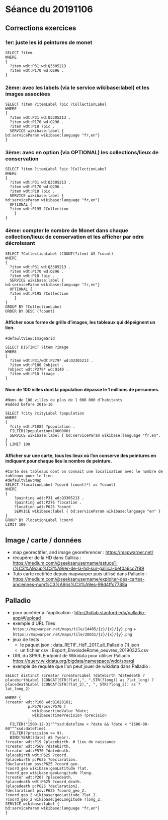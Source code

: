 # Séance du 20191106
## Corrections exercices

### 1er: juste les id peintures de monet 
```sparql
SELECT ?item 
WHERE
{
  ?item wdt:P31 wd:Q3305213 .
  ?item wdt:P170 wd:Q296 .
}
```

### 2ème: avec les labels (via le service wikibase:label) et les images associées
```sparql
SELECT ?item ?itemLabel ?pic ?CollectionLabel
WHERE
{
  ?item wdt:P31 wd:Q3305213 .
  ?item wdt:P170 wd:Q296 .
  ?item wdt:P18 ?pic .
  SERVICE wikibase:label { 
bd:serviceParam wikibase:language "fr,en"}
}
```

### 3ème: avec en option (via OPTIONAL) les collections/lieux de conservation
```sparql
SELECT ?item ?itemLabel ?pic ?CollectionLabel
WHERE
{
  ?item wdt:P31 wd:Q3305213 .
  ?item wdt:P170 wd:Q296 .
  ?item wdt:P18 ?pic .
  SERVICE wikibase:label { 
bd:serviceParam wikibase:language "fr,en"}
  OPTIONAL { 
  ?item wdt:P195 ?Collection
    }
}
```
### 4ème: compter le nombre de Monet dans chaque collection/lieux de conservation et les afficher par odre décroissant
```sparql
SELECT ?CollectionLabel (COUNT(?item) AS ?count)
WHERE
{
  ?item wdt:P31 wd:Q3305213 .
  ?item wdt:P170 wd:Q296 .
  ?item wdt:P18 ?pic .
  SERVICE wikibase:label { 
bd:serviceParam wikibase:language "fr,en"}
  OPTIONAL { 
  ?item wdt:P195 ?Collection
    }
}
GROUP BY ?CollectionLabel
ORDER BY DESC (?count)
```

#### Afficher sous forme de grille d’images, les tableaux qui dépeignent un lion.

````sparql
#defaultView:ImageGrid

SELECT DISTINCT ?item ?image
WHERE
{
  ?item wdt:P31/wdt:P279* wd:Q3305213 .  
  ?item wdt:P180 ?object .
 ?object wdt:P279* wd:Q140 . 
  ?item wdt:P18 ?image .
}
````

#### Nom de 100 villes dont la population dépasse le 1 millions de personnes.

````sparql
#Noms de 100 villes de plus de 1 000 000 d’habitants
#added before 2016-10

SELECT ?city ?cityLabel ?population
WHERE
{
  ?city wdt:P1082 ?population . 
  FILTER(?population>1000000)
  SERVICE wikibase:label { bd:serviceParam wikibase:language "fr,en". }
} LIMIT 100
````

#### Afficher sur une carte, tous les lieux où l’on conserve des peintures en indiquant pour chaque lieu le nombre de peinture.

````
#Carte des tableaux dont on connait une localisation avec le nombre de tableaux pour le lieu
#defaultView:Map
SELECT ?locationLabel ?coord (count(*) as ?count)
WHERE
{
    ?painting wdt:P31 wd:Q3305213 .
    ?painting wdt:P276 ?location .
	?location wdt:P625 ?coord
	SERVICE wikibase:label { bd:serviceParam wikibase:language "en" }      
}
GROUP BY ?locationLabel ?coord
LIMIT 100

````

## Image / carte / données

* map georectifier, and image georeferencer : https://mapwarper.net/ 
* récupérer de la HD dans Gallica : https://medium.com/@seeksanusername/astuce1-r%C3%A9cup%C3%A9rer-de-la-hd-sur-gallica-bef0a6cc7f89
* Tuto carte rectifiée depuis mapwarper puis utilisé dans Palladio : https://medium.com/@seeksanusername/exploiter-des-cartes-anciennes-num%C3%A9ris%C3%A9es-99d4ffc7788a

## Palladio
* pour accéder à l'application : http://hdlab.stanford.edu/palladio-app/#/upload
* exemple d'URL Tiles `https://mapwarper.net/maps/tile/14405/{z}/{x}/{y}.png` + `https://mapwarper.net/maps/tile/20031/{z}/{x}/{y}.png`
* jeux de tests :
	* le paquet json : data_RETIF_HdF_2017_all_Palladio (1).json
	* un fichier csv : Export_EnvoisdeRome_oeuvres_20190325.csv
* URL du SPARLEndpoint de Wikidata pour utiliser Palladio
https://query.wikidata.org/bigdata/namespace/wdq/sparql
* exemple de requête que l'on peut jouer de wikidata dans Palladio : 
````sparql
SELECT distinct ?creator ?creatorLabel ?datebirth ?datedeath ?placebirthLabel (CONCAT(STR(?lat),", ",STR(?long)) as ?lat_long) ?placedeathLabel (CONCAT(STR(?lat_2),", ", STR(?long_2)) as ?lat_long_2)

WHERE {
?creator wdt:P106 wd:Q1028181;
          p:P570/psv:P570 [
            wikibase:timeValue ?date;
            wikibase:timePrecision ?precision
          ].
  FILTER("1500-12-31"^^xsd:dateTime < ?date && ?date < "1600-00-00"^^xsd:dateTime).
  FILTER(?precision >= 9).
  BIND(YEAR(?date) AS ?year).
?creator wdt:P19 ?placebirth. # lieu de naissance 
?creator wdt:P569 ?datebirth.
?creator wdt:P570 ?datedeath. 
?placebirth wdt:P625 ?coord.
?placebirth p:P625 ?declaration.
?declaration psv:P625 ?coord_geo.
?coord_geo wikibase:geoLatitude ?lat.
?coord_geo wikibase:geoLongitude ?long.
?creator wdt:P20? ?placedeath. 
?placedeath wdt:P625 ?coord_death.
?placedeath p:P625 ?declaration2.
?declaration2 psv:P625 ?coord_geo_2.
?coord_geo_2 wikibase:geoLatitude ?lat_2.
?coord_geo_2 wikibase:geoLongitude ?long_2.
SERVICE wikibase:label { 
bd:serviceParam wikibase:language "fr,en"}
}

````


